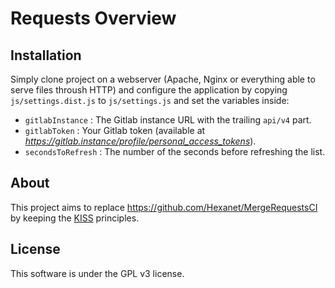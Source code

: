 # Requests Overview

## Installation

Simply clone project on a webserver (Apache, Nginx or everything able to 
serve files throush HTTP) and configure the application by copying
`js/settings.dist.js` to `js/settings.js` and set the variables inside:

- `gitlabInstance` : The Gitlab instance URL with the trailing `api/v4` part.
- `gitlabToken` : Your Gitlab token (available at *https://gitlab.instance/profile/personal_access_tokens*).
- `secondsToRefresh` : The number of the seconds before refreshing the list.

## About

This project aims to replace https://github.com/Hexanet/MergeRequestsCI
by keeping the [KISS](https://en.wikipedia.org/wiki/KISS_principle)
principles.

## License

This software is under the GPL v3 license.